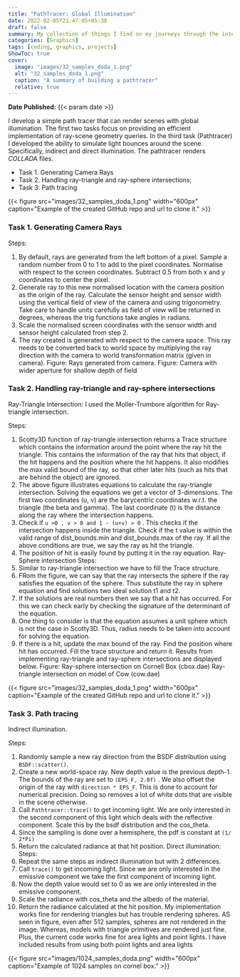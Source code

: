```yaml
---
title: "PathTracer: Global Illumination"
date: 2022-02-05T21:47:05+05:30
draft: false
summary: My collection of things I find on my journeys through the internet.
categories: [Graphics]
tags: [coding, graphics, projects]
ShowToc: true
cover:
  image: "images/32_samples_doda_1.png"
  alt: "32_samples_doda_1.png"
  caption: "A summary of building a pathtracer"
  relative: true
---
```

**Date Published:** {{< param date >}}

I develop a simple path tracer that can render scenes with global illumination. The first two
tasks focus on providing an efficient implementation of ray-scene geometry queries. In the third
task (Pathtracer) I developed the ability to simulate light bounces around the scene. Specifically,
indirect and direct illumination.
The pathtracer renders _COLLADA_ files.

* Task 1. Generating Camera Rays
* Task 2. Handling ray-triangle and ray-sphere intersections;
* Task 3: Path tracing

{{< figure src="images/32_samples_doda_1.png" width="600px" caption="Example of the created GitHub repo and url to clone it." >}}

### Task 1. Generating Camera Rays
Steps:
1. By default, rays are generated from the left bottom of a pixel. Sample a random number
from 0 to 1 to add to the pixel coordinates. Normalise with respect to the screen
coordinates. Subtract 0.5 from both x and y coordinates to center the pixel.
2. Generate ray to this new normalised location with the camera position as the origin of
the ray. Calculate the sensor height and sensor width using the vertical field of view of
the camera and using trigonometry. Take care to handle units carefully as field of view
will be returned in degrees, whereas the trig functions take angles in radians.
3. Scale the normalised screen coordinates with the sensor width and sensor height
calculated from step 2.
4. The ray created is generated with respect to the camera space. This ray needs to be
converted back to world space by multiplying the ray direction with the camera to world
transformation matrix (given in camera).
Figure: Rays generated from camera.
Figure: Camera with wider aperture for shallow depth of field


### Task 2. Handling ray-triangle and ray-sphere intersections
Ray-Triangle Intersection: I used the Moller-Trumbore algorithm for Ray-triangle intersection.

Steps:
1. Scotty3D function of ray-triangle intersection returns a Trace structure which contains
the information around the point where the ray hit the triangle. This contains the
information of the ray that hits that object, if the hit happens and the position where the
hit happens. It also modifies the max valid bound of the ray, so that other later hits (such
as hits that are behind the object) are ignored.
2. The above figure illustrates equations to calculate the ray-triangle intersection. Solving
the equations we get a vector of 3-dimensions. The first two coordinates (u, v) are the
barycentric coordinates w.r.t. the triangle (the beta and gamma). The last coordinate (t) is
the distance along the ray where the intersection happens.
3. Check if `u >0 , v > 0 and 1 - (u+v) > 0` . This checks if the intersection happens inside the
triangle. Check if the t value is within the valid range of dist_bounds.min and
dist_bounds.max of the ray. If all the above conditions are true, we say the ray as hit the
triangle.
4. The position of hit is easily found by putting it in the ray equation.
Ray-Sphere intersection
Steps:
1. Similar to ray-triangle intersection we have to fill the Trace structure.
2. FRom the figure, we can say that the ray intersects the sphere if the ray satisfies the
equation of the sphere. Thus substitute the ray in sphere equation and find solutions two
ideal solution t1 and t2.
3. If the solutions are real numbers then we say that a hit has occurred. For this we can
check early by checking the signature of the determinant of the equation.
4. One thing to consider is that the equation assumes a unit sphere which is not the case in
Scotty3D. Thus, radius needs to be taken into account for solving the equation.
5. If there is a hit, update the max bound of the ray. Find the position where hit has
occurred. Fill the trace structure and return it.
Results from implementing ray-triangle and ray-sphere intersections are displayed below.
Figure: Ray-sphere intersection on Cornell Box (cbox.dae)
Ray-triangle intersection on model of Cow (cow.dae)

 
{{< figure src="images/32_samples_doda_1.png" width="600px" caption="Example of the created GitHub repo and url to clone it." >}}

### Task 3. Path tracing
Indirect illumination.

Steps:
1. Randomly sample a new ray direction from the BSDF distribution using `BSDF::scatter()`.
2. Create a new world-space ray. New depth value is the previous depth-1. The bounds of
the ray are set to `(EPS_F, 2.0f)` . We also offset the origin of the ray with `direction *
EPS_F`. This is done to account for numerical precision. Doing so removes a lot of white
dots that are visible in the scene otherwise.
3. Call `Pathtracer::trace()` to get incoming light. We are only interested in the second
component of this light which deals with the reflective component. Scale this by the bsdf
distribution and the cos_theta.
4. Since the sampling is done over a hemisphere, the pdf is constant at `(1/ 2*Pi)`
5. Return the calculated radiance at that hit position.
Direct illumination:
Steps:
1. Repeat the same steps as indirect illumination but with 2 differences.
2. Call `trace()` to get incoming light. Since we are only interested in the emissive component
we take the first component of incoming light.
3. Now the depth value would set to 0 as we are only interested in the emissive
component.
4. Scale the radiance with cos_theta and the albedo of the material.
5. Return the radiance calculated at the hit position.
My implementation works fine for rendering triangles but has trouble rendering spheres. AS
seen in figure, even after 512 samples, spheres are not rendered in the image. Whereas,
models with triangle primitives are rendered just fine.
Plus, the current code works fine for area lights and point lights. I have included results from
using both point lights and area lights

{{< figure src="images/1024_samples_doda.png" width="600px" caption="Example of 1024 samples on cornel box." >}}

